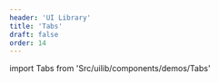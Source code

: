 ```yaml
---
header: 'UI Library'
title: 'Tabs'
draft: false
order: 14
---
```


<!--
  ATTENTION: This file is auto generated by using "makeDemosFactory".
  Do not change the content!
-->

import Tabs from 'Src/uilib/components/demos/Tabs'

<Tabs />
